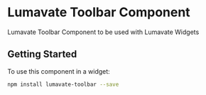 # Lumavate Toolbar Component

Lumavate Toolbar Component to be used with Lumavate Widgets

## Getting Started

To use this component in a widget:

```bash
npm install lumavate-toolbar --save
```
